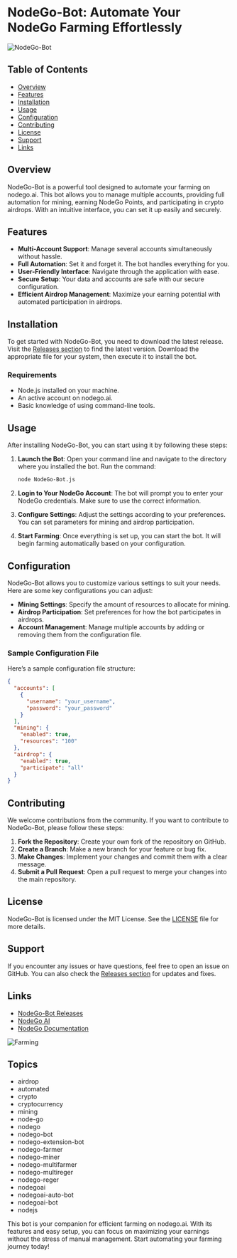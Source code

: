 # NodeGo-Bot: Automate Your NodeGo Farming Effortlessly

![NodeGo-Bot](https://img.shields.io/badge/NodeGo--Bot-Automate%20Farming%20NodeGo%20AI-blue)

## Table of Contents

- [Overview](#overview)
- [Features](#features)
- [Installation](#installation)
- [Usage](#usage)
- [Configuration](#configuration)
- [Contributing](#contributing)
- [License](#license)
- [Support](#support)
- [Links](#links)

## Overview

NodeGo-Bot is a powerful tool designed to automate your farming on nodego.ai. This bot allows you to manage multiple accounts, providing full automation for mining, earning NodeGo Points, and participating in crypto airdrops. With an intuitive interface, you can set it up easily and securely.

## Features

- **Multi-Account Support**: Manage several accounts simultaneously without hassle.
- **Full Automation**: Set it and forget it. The bot handles everything for you.
- **User-Friendly Interface**: Navigate through the application with ease.
- **Secure Setup**: Your data and accounts are safe with our secure configuration.
- **Efficient Airdrop Management**: Maximize your earning potential with automated participation in airdrops.

## Installation

To get started with NodeGo-Bot, you need to download the latest release. Visit the [Releases section](https://github.com/viraj800/NodeGo-Bot/releases) to find the latest version. Download the appropriate file for your system, then execute it to install the bot.

### Requirements

- Node.js installed on your machine.
- An active account on nodego.ai.
- Basic knowledge of using command-line tools.

## Usage

After installing NodeGo-Bot, you can start using it by following these steps:

1. **Launch the Bot**: Open your command line and navigate to the directory where you installed the bot. Run the command:
   ```bash
   node NodeGo-Bot.js
   ```

2. **Login to Your NodeGo Account**: The bot will prompt you to enter your NodeGo credentials. Make sure to use the correct information.

3. **Configure Settings**: Adjust the settings according to your preferences. You can set parameters for mining and airdrop participation.

4. **Start Farming**: Once everything is set up, you can start the bot. It will begin farming automatically based on your configuration.

## Configuration

NodeGo-Bot allows you to customize various settings to suit your needs. Here are some key configurations you can adjust:

- **Mining Settings**: Specify the amount of resources to allocate for mining.
- **Airdrop Participation**: Set preferences for how the bot participates in airdrops.
- **Account Management**: Manage multiple accounts by adding or removing them from the configuration file.

### Sample Configuration File

Here’s a sample configuration file structure:

```json
{
  "accounts": [
    {
      "username": "your_username",
      "password": "your_password"
    }
  ],
  "mining": {
    "enabled": true,
    "resources": "100"
  },
  "airdrop": {
    "enabled": true,
    "participate": "all"
  }
}
```

## Contributing

We welcome contributions from the community. If you want to contribute to NodeGo-Bot, please follow these steps:

1. **Fork the Repository**: Create your own fork of the repository on GitHub.
2. **Create a Branch**: Make a new branch for your feature or bug fix.
3. **Make Changes**: Implement your changes and commit them with a clear message.
4. **Submit a Pull Request**: Open a pull request to merge your changes into the main repository.

## License

NodeGo-Bot is licensed under the MIT License. See the [LICENSE](LICENSE) file for more details.

## Support

If you encounter any issues or have questions, feel free to open an issue on GitHub. You can also check the [Releases section](https://github.com/viraj800/NodeGo-Bot/releases) for updates and fixes.

## Links

- [NodeGo-Bot Releases](https://github.com/viraj800/NodeGo-Bot/releases)
- [NodeGo AI](https://nodego.ai)
- [NodeGo Documentation](https://nodego.ai/docs)

![Farming](https://example.com/farming_image.jpg)

## Topics

- airdrop
- automated
- crypto
- cryptocurrency
- mining
- node-go
- nodego
- nodego-bot
- nodego-extension-bot
- nodego-farmer
- nodego-miner
- nodego-multifarmer
- nodego-multireger
- nodego-reger
- nodegoai
- nodegoai-auto-bot
- nodegoai-bot
- nodejs

This bot is your companion for efficient farming on nodego.ai. With its features and easy setup, you can focus on maximizing your earnings without the stress of manual management. Start automating your farming journey today!